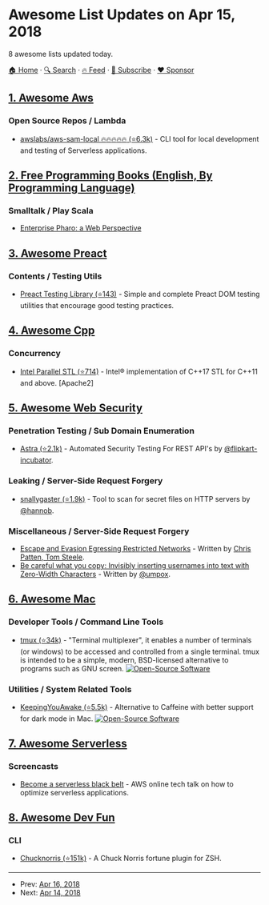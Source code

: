 # Awesome List Updates on Apr 15, 2018

8 awesome lists updated today.

[🏠 Home](/README.md) · [🔍 Search](https://www.trackawesomelist.com/search/) · [🔥 Feed](https://www.trackawesomelist.com/rss.xml) · [📮 Subscribe](https://trackawesomelist.us17.list-manage.com/subscribe?u=d2f0117aa829c83a63ec63c2f&id=36a103854c) · [❤️  Sponsor](https://github.com/sponsors/theowenyoung)



## [1. Awesome Aws](/content/donnemartin/awesome-aws/README.md)

### Open Source Repos / Lambda

*   [awslabs/aws-sam-local :fire::fire::fire::fire::fire: (⭐6.3k)](https://github.com/awslabs/aws-sam-local) - CLI tool for local development and testing of Serverless applications.

## [2. Free Programming Books (English, By Programming Language)](/content/EbookFoundation/free-programming-books/README.md)

### Smalltalk / Play Scala

*   [Enterprise Pharo: a Web Perspective](http://books.pharo.org/enterprise-pharo/)

## [3. Awesome Preact](/content/preactjs/awesome-preact/README.md)

### Contents / Testing Utils

*   [Preact Testing Library (⭐143)](https://github.com/antoaravinth/preact-testing-library) - Simple and complete Preact DOM testing utilities that encourage good testing practices.

## [4. Awesome Cpp](/content/fffaraz/awesome-cpp/README.md)

### Concurrency

*   [Intel Parallel STL (⭐714)](https://github.com/intel/parallelstl) - Intel® implementation of C++17 STL for C++11 and above. \[Apache2]

## [5. Awesome Web Security](/content/qazbnm456/awesome-web-security/README.md)

### Penetration Testing / Sub Domain Enumeration

*   [Astra (⭐2.1k)](https://github.com/flipkart-incubator/astra) - Automated Security Testing For REST API's by [@flipkart-incubator](https://github.com/flipkart-incubator).

### Leaking / Server-Side Request Forgery

*   [snallygaster (⭐1.9k)](https://github.com/hannob/snallygaster) - Tool to scan for secret files on HTTP servers by [@hannob](https://github.com/hannob).

### Miscellaneous / Server-Side Request Forgery

*   [Escape and Evasion Egressing Restricted Networks](https://www.optiv.com/blog/escape-and-evasion-egressing-restricted-networks) - Written by [Chris Patten, Tom Steele](https://github.com/qazbnm456/awesome-web-security/blob/master/README.md/info@optiv.com).
*   [Be careful what you copy: Invisibly inserting usernames into text with Zero-Width Characters](https://medium.com/@umpox/be-careful-what-you-copy-invisibly-inserting-usernames-into-text-with-zero-width-characters-18b4e6f17b66) - Written by [@umpox](https://medium.com/@umpox).

## [6. Awesome Mac](/content/jaywcjlove/awesome-mac/README.md)

### Developer Tools / Command Line Tools

*   [tmux (⭐34k)](https://github.com/tmux/tmux) - "Terminal multiplexer", it enables a number of terminals (or windows) to be accessed and controlled from a single terminal. tmux is intended to be a simple, modern, BSD-licensed alternative to programs such as GNU screen. [![Open-Source Software](https://jaywcjlove.github.io/sb/ico/min-oss.svg "Open Source Software")](https://github.com/tmux/tmux)

### Utilities / System Related Tools

*   [KeepingYouAwake (⭐5.5k)](https://github.com/newmarcel/KeepingYouAwake) - Alternative to Caffeine with better support for dark mode in Mac. [![Open-Source Software](https://jaywcjlove.github.io/sb/ico/min-oss.svg "Open Source Software")](https://github.com/newmarcel/KeepingYouAwake)

## [7. Awesome Serverless](/content/pmuens/awesome-serverless/README.md)

### Screencasts

*   [Become a serverless black belt](https://www.youtube.com/watch?v=4nrRt0dOcFk) - AWS online tech talk on how to optimize serverless applications.

## [8. Awesome Dev Fun](/content/mislavcimpersak/awesome-dev-fun/README.md)

### CLI

*   [Chucknorris (⭐151k)](https://github.com/robbyrussell/oh-my-zsh/wiki/Plugins#chucknorris) - A Chuck Norris fortune plugin for ZSH.

---

- Prev: [Apr 16, 2018](/content/2018/04/16/README.md)
- Next: [Apr 14, 2018](/content/2018/04/14/README.md)